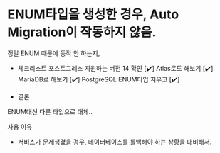 # ENUM타입을 생성한 경우, Auto Migration이 작동하지 않음.

정말 ENUM 때문에 동작 안 하는지,

- 체크리스트
  포스트그레스 지원하는  버전 14 확인 [✔️]
	Atlas로도 해보기 [✔️]
	MariaDB로 해보기 [✔️]
	PostgreSQL ENUM타입 지우고 [✔️]

- 결론

ENUM대신 다른 타입으로 대체..

사용 이유
- 서비스가 문제생겼을 경우, 데이터베이스를 롤백해야 하는 상황을 대비해서.
